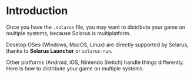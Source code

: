 # Introduction

Once you have the `.solarus` file, you may want to distribute your game on multiple systems, because Solarus is multiplatform.

Desktop OSes (Windows, MacOS, Linux) are directly supported by Solarus, thanks to **Solarus Launcher** or `solarus-run`.

Other platforms (Android, iOS, Nintendo Switch) handle things differently. Here is how to distribute your game on multiple systems.
